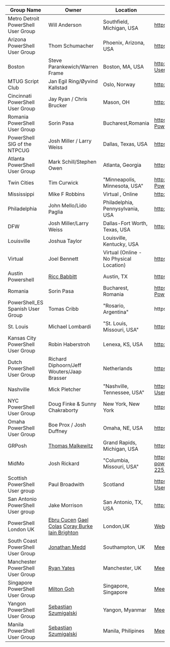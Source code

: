 |Group Name|Owner|Location|WebsiteURL|Twitter|Email|
|----------|-----|--------|----------|-------|-----|
|Metro Detroit PowerShell User Group|Will Anderson|Southfield, Michigan, USA|https://www.facebook.com/groups/MetDetPSUG | N/A | N/A |
|Arizona PowerShell User Group|Thom Schumacher|Phoenix, Arizona, USA| https://azpowershell.wordpress.com/ | @Azpowershell, #azpowershell | Azpug@outlook.com |
|Boston|Steve Parankewich/Warren Frame|Boston, MA, USA|http://www.meetup.com/Boston-PowerShell-User-Group/|@BosPSUG| N/A |
|MTUG Script Club|Jan Egil Ring/Øyvind Kallstad|Oslo, Norway| http://script-club.mtug.no | N/A | N/A |
|Cincinnati PowerShell User Group|Jay Ryan / Chris Brucker|Mason, OH|http://cincypowershell.org|[@CincyPowerShell](https://twitter.com/cincypowershell)|[info@cincypowershell.org](mailto:info@cincypowershell.org)
|Romania PowerShell User Group|Sorin Pasa|Bucharest,Romania|https://www.meetup.com/Romanian-PowerShell-User-Group/|@ROMANIAPUG|romaniapug@yahoo.com|
|PowerShell SIG of the NTPCUG|Josh Miller / Larry Weiss|Dallas, Texas, USA| https://sites.google.com/site/powershellsig/ | N/A | N/A |
|Atlanta PowerShell User Group|Mark Schill/Stephen Owen|Atlanta, Georgia|https://www.atlpug.org/|@ATLPUG|ATLPUG@Foxdeploy.com|
|Twin Cities|Tim Curwick|"Minneapolis, Minnesota, USA"|http://www.meetup.com/Twin-Cities-PowerShell-User-Group/|||
|Mississippi|Mike F Robbins|Virtual , Online|http://mspsug.com/|@MSPSUG|mspsug@gmail.com|
|Philadelphia|John Mello/Lido Paglia|Philadelphia, Pennysylvania, USA|http://phillyposh.org/|https://twitter.com/phillyposh|info@phillyposh.org|
|DFW|Josh Miller/Larry Weiss|Dallas-Fort Worth, Texas, USA|http://sp.ntpcug.org/PowerShell/default.aspx||DallasFtWorth@powershellgroup.org|
|Louisville|Joshua Taylor|Louisville, Kentucky, USA||@louposh|contact@louposh.org|
|Virtual|Joel Bennett|Virtual (Online - No Physical Location)|https://slack.poshcode.org||Jaykul@HuddledMasses.org|
|Austin Powershell|[Ricc Babbitt](http://twitter.com/ScriptingPro)|Austin, TX|https://www.meetup.com/Austin-PowerShell|[@ATXPowerShell](http://twitter.com/ATXPowerShell)|RiccBabbitt@outlook.com|
|Romania|Sorin Pasa|Bucharest, Romania|https://www.meetup.com/Romanian-PowerShell-User-Group/|@ROMANIAPUG|romaniapug@yahoo.com|
|PowerShell_ES Spanish User Group|Tomas Cribb|"Rosario, Argentina"|https://http://blog.powershell-es.com/|@PowerShell_ES|tomascribb@gmail.com|
|St. Louis|Michael Lombardi|"St. Louis, Missouri, USA"|https://www.meetup.com/stlpsug|stl.psug@outlook.com|
|Kansas City PowerShell User Group|Robin Haberstroh|Lenexa, KS, USA|http://kcpsug.com|@KCPSUG|kcpsug@outlook.com|
|Dutch PowerShell User Group|Richard Diphoorn/Jeff Wouters/Jaap Brasser|Netherlands|https://www.dupsug.com|@DUPSUG|info@dupsug.com
|Nashville|Mick Pletcher|"Nashville, Tennessee, USA"|https://www.meetup.com/Nashville-PowerShell-User-Group/|@nashvillePUG||
|NYC PowerShell User Group|Doug Finke & Sunny Chakraborty|New York, New York|https://www.meetup.com/NycPowershellMeetup/|@dfinke & "Sunny Chakraborty" <sunnyc7@gmail.com>|finked@hotmail.com  sunnyc7@gmail.com|
|Omaha PowerShell User Group|Boe Prox / Josh Duffney|Omaha, NE, USA|https://twitter.com/OmahaPSUG|[@OmahaPSUG](https://twitter.com/OmahaPSUG)|[omahapsug@gmail.com](mailto:omahapsug@gmail.com)|
|GRPosh|[Thomas Malkewitz](https://dotps1.github.io)|Grand Rapids, Michigan, USA|https://grposh.github.io|[@grposh](https://twitter.com/grposh)|[grposh@outlook.com](mailto:grposh@outlook.com)|
|MidMo|Josh Rickard|"Columbia, Missouri, USA"|https://www.eventbrite.com/e/midmo-powershell-user-group-tickets-22516367060#|@MidMoPowerShell|midmo-powershell@googlegroups.com|
|Scottish PowerShell User group|Paul Broadwith|Scotland|https://www.meetup.com/Scottish-PowerShell-User-Group/|@ScotPSUG|https://www.meetup.com/Scottish-PowerShell-User-Group/|
|San Antonio PowerShell User group|Jake Morrison|San Antonio, TX, USA|http://sapsug.org|N/A|jake@sapsug.org|
|PowerShell London UK|[Ebru Cucen](https://www.twitter.com/ebrucucen) [Gael Colas](https://www.twitter.com/gaelcolas) [Coray Burke](https://www.twitter.com/cburke007) [Iain Brighton](https://www.twitter.com/iainbrighton)| London,UK|[Website](http://www.powershell.org.uk) [Meetup](http://www.meetup.com/powershell-london-uk)|[@lonpsug](https://www.twitter.com/)||
|South Coast PowerShell User Group|[Jonathan Medd](https://www.twitter.com/jonathanmedd) | Southampton, UK|[Meetup](https://www.meetup.com/UK-South-Coast-PowerShell-User-Group/) |[@UKSthCoastPSUG](http://www.twitter.com/UKSthCoastPSUG)|
|Manchester PowerShell User Group|[Ryan Yates](https://twitter.com/ryanyates1990)|Manchester, UK| [Meetup](http://www.meetup.com/Get-PSUGUK/)|[@getpsugukman](https://twitter.com/getpsugukman)||
|Singapore PowerShell User Group|[Milton Goh](https://twitter.com/miltongoh)|Singapore, Singapore| [Meetup](https://www.meetup.com/mssgug/)|||
|Yangon PowerShell User Group|[Sebastian Szumigalski](https://twitter.com/SzumigalskiS)|Yangon, Myanmar| [Meetup](https://www.meetup.com/Yangon-PowerShell-Group/)|[@psugygn](https://twitter.com/PSUGYGN)|[psugygn@gmail.com](mailto:psugygn@gmail.com)|
|Manila PowerShell User Group|[Sebastian Szumigalski](https://twitter.com/SzumigalskiS)|Manila, Philipines| [Meetup](https://www.meetup.com/Manila-PowerShell-User-Group/)|[@psugmnl](https://twitter.com/PSUGMNL)|[psugmnl@gmail.com](mailto:psugmnl@gmail.com)|